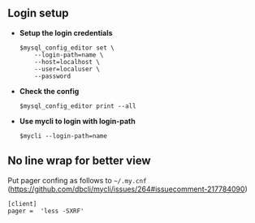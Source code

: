 ## Login setup

- **Setup the login credentials**

    ```
    $mysql_config_editor set \
        --login-path=name \
        --host=localhost \
        --user=localuser \
        --password
    ```

- **Check the config**

    `$mysql_config_editor print --all`

- **Use mycli to login with login-path**

    `$mycli --login-path=name`

## No line wrap for better view

Put pager confing as follows to `~/.my.cnf` (https://github.com/dbcli/mycli/issues/264#issuecomment-217784090)

```
[client]
pager =  'less -SXRF'
```
